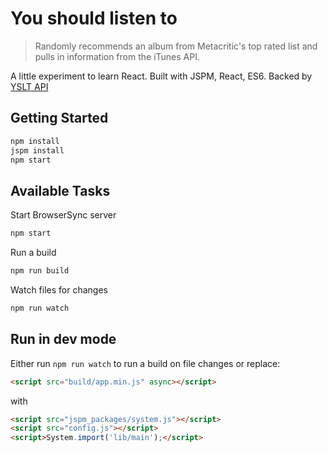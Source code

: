 # You should listen to

> Randomly recommends an album from Metacritic's top rated list and pulls in information from the iTunes API.

A little experiment to learn React. Built with JSPM, React, ES6. Backed by [YSLT API](https://github.com/davidrapson/yslt-api)

## Getting Started

``` sh
npm install
jspm install
npm start
```

## Available Tasks

Start BrowserSync server

``` sh
npm start
```

Run a build

``` sh
npm run build
```

Watch files for changes

``` sh
npm run watch
```

## Run in dev mode

Either run `npm run watch` to run a build on file changes or replace:

``` html
<script src="build/app.min.js" async></script>
```

with

``` html
<script src="jspm_packages/system.js"></script>
<script src="config.js"></script>
<script>System.import('lib/main');</script>
```
